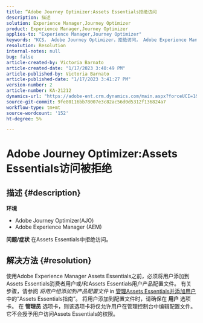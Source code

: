 ```yaml
---
title: “Adobe Journey Optimizer:Assets Essentials拒绝访问
description: 描述
solution: Experience Manager,Journey Optimizer
product: Experience Manager,Journey Optimizer
applies-to: "Experience Manager,Journey Optimizer"
keywords: "KCS， Adobe Journey Optimizer，拒绝访问， Adobe Experience Manager, AEM, AJO， Assets Essentials，疑难解答"
resolution: Resolution
internal-notes: null
bug: false
article-created-by: Victoria Barnato
article-created-date: "1/17/2023 3:40:49 PM"
article-published-by: Victoria Barnato
article-published-date: "1/17/2023 3:41:27 PM"
version-number: 2
article-number: KA-21212
dynamics-url: "https://adobe-ent.crm.dynamics.com/main.aspx?forceUCI=1&pagetype=entityrecord&etn=knowledgearticle&id=cfeedd4e-7d96-ed11-aad1-6045bd006079"
source-git-commit: 9fe80116bb78007e3c82ac56d0d5312f136824a7
workflow-type: tm+mt
source-wordcount: '152'
ht-degree: 5%

---
```


# Adobe Journey Optimizer:Assets Essentials访问被拒绝

## 描述 {#description}

<b>环境</b>
- Adobe Journey Optimizer(AJO)
- Adobe Experience Manager (AEM)



<b>问题/症状</b>
在Assets Essentials中拒绝访问。


## 解决方法 {#resolution}


使用Adobe Experience Manager Assets Essentials之前，必须将用户添加到Assets Essentials消费者用户或/和Assets Essentials用户产品配置文件。 有关步骤，请参阅 *将用户组添加到产品配置文件* in [管理Assets Essentials并添加用户](https://experienceleague.adobe.com/docs/experience-manager-assets-essentials/help/get-started-admins/deploy-administer.html#add-users-to-product-profiles) 中的“Assets Essentials指南”。 将用户添加到配置文件时，请确保在 <b>用户 </b> 选项卡。 在 <b>管理员</b> 选项卡，则该选项卡将仅允许用户在管理控制台中编辑配置文件。 它不会授予用户访问Assets Essentials的权限。


